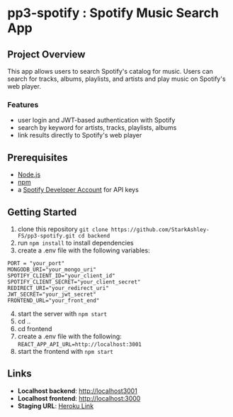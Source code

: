 # pp3-spotify : Spotify Music Search App

## Project Overview
This app allows users to search Spotify's catalog for music. Users can search for tracks, albums, playlists, and artists and play music on Spotify's web player.

### Features
- user login and JWT-based authentication with Spotify
- search by keyword for artists, tracks, playlists, albums
- link results directly to Spotify's web player

## Prerequisites
- [Node.js](https://nodejs.og)
- [npm](https://npmjs.com)
- a [Spotify Developer Account](https://wwww.developer.spotify.com) for API keys

## Getting Started
1. clone this repository ```git clone https://github.com/StarkAshley-FS/pp3-spotify.git
cd backend```
2. run ```npm install``` to install dependencies
3. create a .env file with the following variables:
```
PORT = "your_port"
MONGODB_URI="your_mongo_uri"
SPOTIFY_CLIENT_ID="your_client_id"
SPOTIFY_CLIENT_SECRET="your_client_secret"
REDIRECT_URI="your_redirect_uri"
JWT_SECRET="your_jwt_secret"
FRONTEND_URL="your_front_end"
```
4. start the server with ```npm start```
5. cd .. 
6. cd frontend
7. create a .env file with the following: 
```REACT_APP_API_URL=http://localhost:3001```
8. start the frontend with ```npm start```


## Links
- **Localhost backend**: [http://localhost3001](http://localhost:3001)
- **Localhost frontend**: [http://localhost:3000](http://localhost:3000)
- **Staging URL**: [Heroku Link](https://pp3-5c250b91333d.herokuapp.com/)
